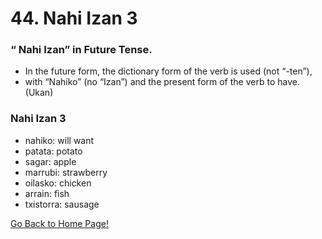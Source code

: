 # 44. Nahi Izan 3

### “ Nahi Izan” in Future Tense.

*   In the future form, the dictionary form of the verb is used (not “-ten”),
*   with “Nahiko” (no “Izan”) and the present form of the verb to have. (Ukan)

### Nahi Izan 3

*   nahiko: will want
*   patata: potato
*   sagar: apple
*   marrubi: strawberry
*   oilasko: chicken
*   arrain: fish
*   txistorra: sausage

[ Go Back to Home Page!](..)